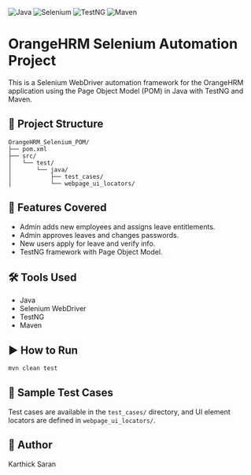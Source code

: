 ![Java](https://img.shields.io/badge/Java-17-blue.svg)
![Selenium](https://img.shields.io/badge/Selenium-Automation-green)
![TestNG](https://img.shields.io/badge/TestNG-Framework-orange)
![Maven](https://img.shields.io/badge/Maven-Build-red)
# OrangeHRM Selenium Automation Project

This is a Selenium WebDriver automation framework for the OrangeHRM application using the Page Object Model (POM) in Java with TestNG and Maven.

## 🔧 Project Structure
```
OrangeHRM_Selenium_POM/
├── pom.xml
├── src/
│   └── test/
│       └── java/
│           ├── test_cases/
│           └── webpage_ui_locators/
```

## 🧪 Features Covered
- Admin adds new employees and assigns leave entitlements.
- Admin approves leaves and changes passwords.
- New users apply for leave and verify info.
- TestNG framework with Page Object Model.

## 🛠 Tools Used
- Java
- Selenium WebDriver
- TestNG
- Maven

## ▶️ How to Run
```bash
mvn clean test
```

## 📄 Sample Test Cases
Test cases are available in the `test_cases/` directory, and UI element locators are defined in `webpage_ui_locators/`.

## 👤 Author
Karthick Saran
